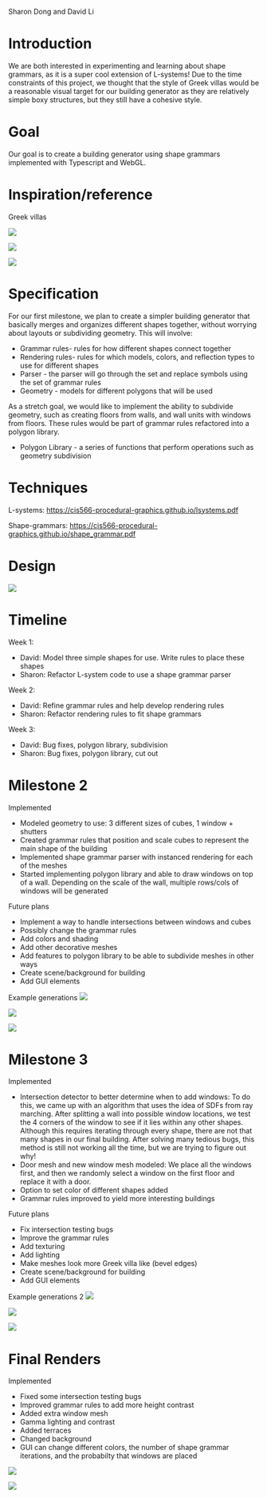 Sharon Dong and David Li

# Introduction
We are both interested in experimenting and learning about shape grammars, as it is a super cool extension of L-systems! Due to the time constraints of this project, we thought that the style of Greek villas would be a reasonable visual target for our building generator as they are relatively simple boxy structures, but they still have a cohesive style.

# Goal
Our goal is to create a building generator using shape grammars implemented with Typescript and WebGL.

# Inspiration/reference
Greek villas

![](https://nyc3.digitaloceanspaces.com/arcadia-media/2020/07/VillaSenna3353-750x500.jpg)

![](https://s3-eu-central-1.amazonaws.com/loggia-cdn/lodgeContent/01d24099e4db0e98867fb994471fbb19.jpg) 

![](https://thebespoketravelclub.com/wp-content/uploads/2019/10/five-star-greece-hero-2400x1000.jpg)

# Specification
For our first milestone, we plan to create a simpler building generator that basically merges and organizes different shapes together, without worrying about layouts or subdividing geometry. This will involve:
- Grammar rules- rules for how different shapes connect together
- Rendering rules- rules for which models, colors, and reflection types to use for different shapes 
- Parser - the parser will go through the set and replace symbols using the set of grammar rules
- Geometry - models for different polygons that will be used 

As a stretch goal, we would like to implement the ability to subdivide geometry, such as creating floors from walls, and wall units with windows from floors. These rules would be part of grammar rules refactored into a polygon library.
- Polygon Library - a series of functions that perform operations such as geometry subdivision 

# Techniques
L-systems: https://cis566-procedural-graphics.github.io/lsystems.pdf

Shape-grammars: https://cis566-procedural-graphics.github.io/shape_grammar.pdf

# Design
![](design.PNG)

# Timeline
Week 1:
- David: Model three simple shapes for use. Write rules to place these shapes
- Sharon: Refactor L-system code to use a shape grammar parser

Week 2: 
- David: Refine grammar rules and help develop rendering rules
- Sharon: Refactor rendering rules to fit shape grammars

Week 3:
- David: Bug fixes, polygon library, subdivision
- Sharon: Bug fixes, polygon library, cut out

# Milestone 2
Implemented
- Modeled geometry to use: 3 different sizes of cubes, 1 window + shutters
- Created grammar rules that position and scale cubes to represent the main shape of the building
- Implemented shape grammar parser with instanced rendering for each of the meshes
- Started implementing polygon library and able to draw windows on top of a wall. Depending on the scale of the wall, multiple rows/cols of windows will be generated

Future plans
- Implement a way to handle intersections between windows and cubes
- Possibly change the grammar rules
- Add colors and shading
- Add other decorative meshes
- Add features to polygon library to be able to subdivide meshes in other ways
- Create scene/background for building
- Add GUI elements

Example generations
![](images/house1.PNG)

![](images/house2.PNG) 

![](images/hosue3.PNG)

# Milestone 3
Implemented
- Intersection detector to better determine when to add windows: To do this, we came up with an algorithm that uses the idea of SDFs from ray marching. After splitting a wall into possible window locations, we test the 4 corners of the window to see if it lies within any other shapes. Although this requires iterating through every shape, there are not that many shapes in our final building. After solving many tedious bugs, this method is still not working all the time, but we are trying to figure out why! 
- Door mesh and new window mesh modeled: We place all the windows first, and then we randomly select a window on the first floor and replace it with a door. 
- Option to set color of different shapes added
- Grammar rules improved to yield more interesting buildings

Future plans
- Fix intersection testing bugs
- Improve the grammar rules
- Add texturing
- Add lighting
- Make meshes look more Greek villa like (bevel edges)
- Create scene/background for building
- Add GUI elements

Example generations 2
![](images/house4.PNG)

![](images/house5.PNG) 

![](images/house6.PNG)

# Final Renders
Implemented
- Fixed some intersection testing bugs
- Improved grammar rules to add more height contrast 
- Added extra window mesh
- Gamma lighting and contrast
- Added terraces 
- Changed background 
- GUI can change different colors, the number of shape grammar iterations, and the probabilty that windows are placed 

![](ex1.PNG)

![](ex2.PNG)
